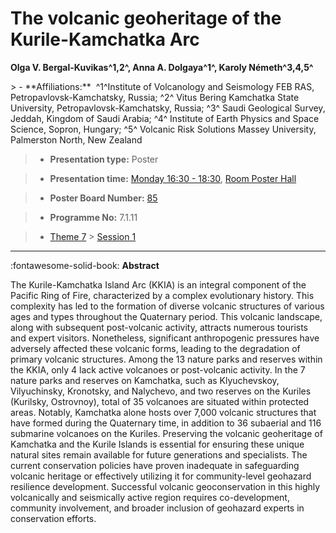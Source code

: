 # The volcanic geoheritage of the Kurile-Kamchatka Arc

**Olga V. Bergal-Kuvikas^1,2^, Anna A. Dolgaya^1^, Karoly Németh^3,4,5^**

<!-- more -->> - **Affiliations:**  ^1^Institute of Volcanology and Seismology FEB RAS, Petropavlovsk-Kamchatsky, Russia; ^2^ Vitus Bering Kamchatka State University, Petropavlovsk-Kamchatsky, Russia; ^3^ Saudi Geological Survey, Jeddah, Kingdom of Saudi Arabia; ^4^ Institute of Earth Physics and Space Science, Sopron, Hungary; ^5^ Volcanic Risk Solutions Massey University, Palmerston North, New Zealand 

> - **Presentation type:** Poster

> - **Presentation time:** [Monday 16:30 - 18:30](../sessions_comparison.md#__tabbed_1_6), [Room Poster Hall](../maps_venue.md#__tabbed_1_1)

> - **Poster Board Number:** [85](../map_poster_boards.md#monday)

> - **Programme No:** 7.1.11

> - [Theme 7](../theme7.md) > [Session 1](../sessions/session-7-1.md)

--- 

:fontawesome-solid-book: **Abstract**

The Kurile-Kamchatka Island Arc (KKIA) is an integral component of the Pacific Ring of Fire, characterized by a complex evolutionary history. This complexity has led to the formation of diverse volcanic structures of various ages and types throughout the Quaternary period. This volcanic landscape, along with subsequent post-volcanic activity, attracts numerous tourists and expert visitors. Nonetheless, significant anthropogenic pressures have adversely affected these volcanic forms, leading to the degradation of primary volcanic structures. Among the 13 nature parks and reserves within the KKIA, only 4 lack active volcanoes or post-volcanic activity. In the 7 nature parks and reserves on Kamchatka, such as Klyuchevskoy, Vilyuchinsky, Kronotsky, and Nalychevo, and two reserves on the Kuriles (Kurilsky, Ostrovnoy), total of 35 volcanoes are situated within protected areas. Notably, Kamchatka alone hosts over 7,000 volcanic structures that have formed during the Quaternary time, in addition to 36 subaerial and 116 submarine volcanoes on the Kuriles. Preserving the volcanic geoheritage of Kamchatka and the Kurile Islands is essential for ensuring these unique natural sites remain available for future generations and specialists. The current conservation policies have proven inadequate in safeguarding volcanic heritage or effectively utilizing it for community-level geohazard resilience development. Successful volcanic geoconservation in this highly volcanically and seismically active region requires co-development, community involvement, and broader inclusion of geohazard experts in conservation efforts.

